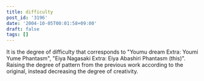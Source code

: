 ```yaml
---
title: difficulty
post_id: '3196'
date: '2004-10-05T00:01:58+09:00'
draft: false
tags: []
---
```


It is the degree of difficulty that corresponds to "Youmu dream Extra: Youmi Yume Phantasm", "Eiya Nagasaki Extra: Eiya Abashiri Phantasm (this)". Raising the degree of pattern from the previous work according to the original, instead decreasing the degree of creativity.